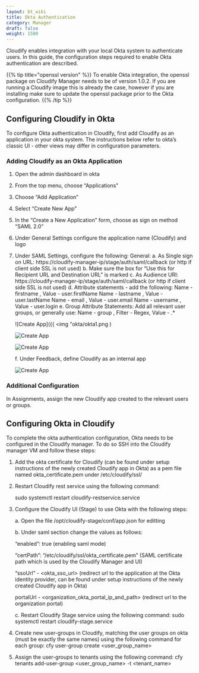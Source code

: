 ```yaml
---
layout: bt_wiki
title: Okta Authentication
category: Manager
draft: false
weight: 1500
---
```


Cloudify enables integration with your local Okta system to authenticate users. In this guide, the configuration steps required to enable Okta authentication are described.

{{% tip title="openssl version" %}}
To enable Okta integration, the openssl package on Cloudify Manager needs to be of version 1.0.2. If you are running a Cloudify image this is already the case, however if you are installing make sure to update the openssl package prior to the Okta configuration.
{{% /tip %}}

## Configuring Cloudify in Okta 
To configure Okta authentication in Cloudify, first add Cloudify as an application in your okta system. The instructions below refer to okta’s classic UI - other views may differ in configuration parameters.

### Adding Cloudify as an Okta Application
1. Open the admin dashboard in okta
2. From the top menu, choose “Applications”
3. Choose “Add Application”
4. Select “Create New App”
5. In the “Create a New Application” form, choose as sign on method “SAML 2.0”
6. Under General Settings configure the application name (Cloudify) and logo
7. Under SAML Settings, configure the following:
    General:
    a. As Single sign on URL: https://cloudify-manager-ip/stage/auth/saml/callback (or http if client side SSL is not used)
    b. Make sure the box for “Use this for Recipient URL and Destination URL” is marked
    c. As Audience URI: https://cloudify-manager-ip/stage/auth/saml/callback (or http if client side SSL is not used)
    d. Attribute statements - add the following:
    Name - firstname , Value - user.firstName
    Name - lastname , Value - user.lastName
    Name - email , Value - user.email
    Name - username , Value - user.login
    e. Group Attribute Statements:
    Add all relevant user groups, or generally use: 
    Name - group , Filter - Regex, Value - .*
    
    ![Create App]({{ <img "okta/okta1.png )

    ![Create App]( ./images/okta/okta2.png )

    ![Create App]( ./images/okta/okta3.png )
    
    f. Under Feedback, define Cloudify as an internal app
    
    ![Create App]( ./images/okta/okta4.png )

### Additional Configuration
In Assignments, assign the new Cloudify app created to the relevant users or groups.

## Configuring Okta in Cloudify
To complete the okta authentication configuration, Okta needs to be configured in the Cloudify manager. 
To do so SSH into the Cloudify manager VM and follow these steps:

1. Add the okta certificate for Cloudify (can be found under setup instructions of the newly created Cloudify app in Okta) as a pem file named okta_certificate.pem under /etc/cloudify/ssl/ 

2. Restart Cloudify rest service using the following command:

	sudo systemctl restart cloudify-restservice.service
3. Configure the Cloudify UI (Stage) to use Okta with the following steps:

    a. Open the file /opt/cloudify-stage/conf/app.json for editting
    
    b. Under saml section change the values as follows:
    
    “enabled”: true (enabling saml mode)
    
    “certPath”: “/etc/cloudify/ssl/okta_certificate.pem” (SAML certificate path which is used by the Cloudify Manager and UI)
    
    “ssoUrl” - <okta_sso_url> (redirect url to the application at the Okta identity provider, can be found under setup instructions of the newly created Cloudify app in Okta)
    
    portalUrl - <organization_okta_portal_ip_and_path> (redirect url to the organization portal)
    
    c. Restart Cloudify Stage service using the following command:
    sudo systemctl restart cloudify-stage.service
    
4. Create new user-groups in Cloudify, matching the user groups on okta (must be exactly the same names) using the following command for each group:
	cfy user-group create <user_group_name>
5. Assign the user-groups to tenants using the following command:
	cfy tenants add-user-group <user_group_name> -t <tenant_name>

